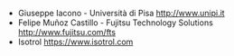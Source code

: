   * Giuseppe Iacono - Università di Pisa http://www.unipi.it
  * Felipe Muñoz Castillo - Fujitsu Technology Solutions http://www.fujitsu.com/fts
  * Isotrol https://www.isotrol.com